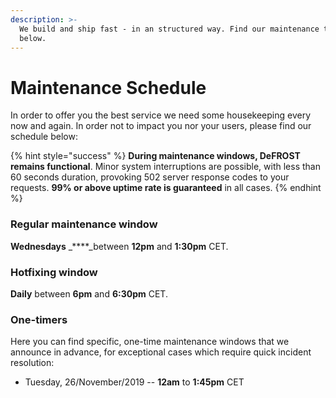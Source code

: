 ```yaml
---
description: >-
  We build and ship fast - in an structured way. Find our maintenance timetable
  below.
---
```


# Maintenance Schedule

In order to offer you the best service we need some housekeeping every now and again. In order not to impact you nor your users, please find our schedule below:

{% hint style="success" %}
**During maintenance windows, DeFROST remains functional**. Minor system interruptions are possible, with less than 60 seconds duration, provoking 502 server response codes to your requests. **99% or above uptime rate is guaranteed** in all cases.
{% endhint %}

### Regular maintenance window <a id="regular-maintenance"></a>

**Wednesdays** _****_between **12pm** and **1:30pm** CET.

### Hotfixing window

**Daily** between **6pm** and **6:30pm** CET.

### One-timers 

Here you can find specific, one-time maintenance windows that we announce in advance, for exceptional cases which require quick incident resolution:

* Tuesday,  26/November/2019 --  **12am** to **1:45pm** CET

